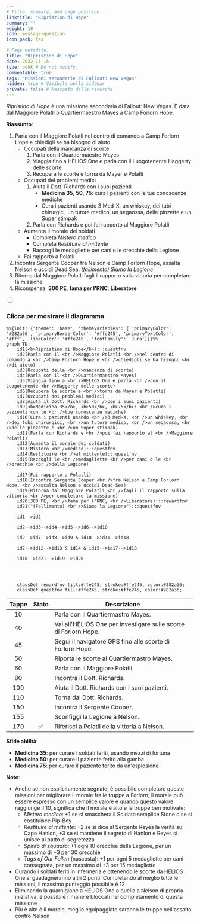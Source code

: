 ```yaml
---
# Title, summary, and page position.
linktitle: "Ripristino di Hope"
summary: ""
weight: 10
icon: message-question
icon_pack: fas

# Page metadata.
title: "Ripristino di Hope"
date: 2022-11-15
type: book # Do not modify.
commentable: true
tags: "Missioni secondarie di Fallout: New Vegas"
hidden: true # Visibile nella sidebar
private: false # Nascosto dalle ricerche
---
```


<div class="fnv">


*Ripristino di Hope* è una missione secondaria di Fallout: New Vegas. È data dal Maggiore Polatli o  Quartiermaestro Mayes a Camp Forlorn Hope.

**Riassunto**:
1. Parla con il Maggiore Polatli nel centro di comando a Camp Forlorn Hope e chiedigli se ha bisogno di aiuto
   - Occupati della mancanza di scorte
      1. Parla con il Quartiermaestro Mayes
      2. Viaggia fino a HELIOS One e parla con il Luogotenente Haggerty delle scorte
      3. Recupera le scorte e torna da Mayer e Polatli
   - Occupati dei problemi medici
      1. Aiuta il Dott. Richards con i suoi pazienti
         - **Medicina 35**, **50**, **75**: cura i pazienti con le tue conoscenze mediche
         - Cura i pazienti usando 3 Med-X, un whiskey, dei tubi chirurgici, un tutore medico, un segaossa, delle pinzette e un Super stimpak
      2. Parla con Richards e poi fai rapporto al Maggiore Polatli
   -  Aumenta il morale dei soldati
       -  Completa *Mistero medico*
       -  Completa *Restituire al mittente*
       -  Raccogli le medagliette per cani o le orecchie della Legione
   -  Fai rapporto a Polatli
2.  Incontra Sergente Cooper fra Nelson e Camp Forlorn Hope, assalta Nelson e uccidi Dead Sea: *(fallimento) Siamo la Legione*
3.  Ritorna dal Maggiore Polatli fagli il rapporto sulla vittoria per completare la missione
4.  Ricompensa: **300 PE**, **fama per l'RNC**, **Liberatore**

<section class="chart-collapse">
<input type="checkbox" name="collapse2" id="handle2">
<h3 class="handle">
<label for="handle2">Clicca per mostrare il diagramma</label>
</h3>
<div class="content">

```mermaid
%%{init: {'theme': 'base', 'themeVariables': { 'primaryColor': '#282a36', 'primaryBorderColor': '#ffe245', 'primaryTextColor': '#fff', 'lineColor': '#ffe245', 'fontFamily': 'Jura'}}}%%
graph TD;
    id1(<b>Ripristino di Hope</b>):::questfnv
    id2(Parla con il <br />Maggiore Polatli <br />nel centro di comando a <br />Camp Forlorn Hope e <br />chiedigli se ha bisogno <br />di aiuto)
    id3(Occupati della <br />mancanza di scorte)
    id4(Parla con il <br />Quartiermaestro Mayes)
    id5(Viaggia fino a <br />HELIOS One e parla <br />con il Luogotenente <br />Haggerty delle scorte)
    id6(Recupera le scorte e <br />torna da Mayer e Polatli)
    id7(Occupati dei problemi medici) 
    id8(Aiuta il Dott. Richards <br />con i suoi pazienti)
    id9(<b>Medicina 35</b>, <b>50</b>, <b>75</b>: <br />cura i pazienti con le <br />tue conoscenze mediche)
    id10(Cura i pazienti usando <br />3 Med-X, <br />un whiskey, <br />dei tubi chirurgici, <br />un tutore medico, <br />un segaossa, <br />delle pinzette e <br />un Super stimpak)
    id11(Parla con Richards e <br />poi fai rapporto al <br />Maggiore Polatli)
    id12(Aumenta il morale dei soldati)
    id13(Mistero <br />medico):::questfnv 
    id14(Restituire <br />al mittente):::questfnv
    id15(Raccogli le <br />medagliette <br />per cani o le <br />orecchie <br />della Legione)

    id17(Fai rapporto a Polatli)
    id18(Incontra Sergente Cooper <br />fra Nelson e Camp Forlorn Hope, <br />assalta Nelson e uccidi Dead Sea)
    id19(Ritorna dal Maggiore Polatli <br />fagli il rapporto sulla vittoria <br />per completare la missione)
    id20(300 PE, <br />fama per l'RNC, <br />Liberatore):::rewardfnv
    id21("(Fallimento) <br />Siamo la Legione"):::questfnv
    
    id1-->id2
    
    id2-->id3-->id4-->id5-->id6-->id18
    
    id2-->id7-->id8-->id9 & id10-->id11-->id18

    id2-->id12-->id13 & id14 & id15-->id17-->id18

    id18-->id21-->id19-->id20


    
    
    classDef rewardfnv fill:#ffe245, stroke:#ffe245, color:#282a36;
    classDef questfnv fill:#ffe245, stroke:#ffe245, color:#282a36;
```

</div>
</section>

| Tappe |       Stato        | Descrizione |
|:-----:|:------------------:| ----------- |
|                           10                          |            | Parla con il Quartiermastro Mayes.                                                                                                                                          |
|                           40                          |            | Vai all'HELIOS One per investigare sulle scorte di Forlorn Hope.                                                                                                            |
|                           45                          |            | Segui il navigatore GPS fino alle scorte di Forlorn Hope.                                                                                                                   |
|                           50                          |            | Riporta le scorte al Quartiermastro Mayes.                                                                                                                                  |
|                           60                          |            | Parla con il Maggiore Polatli.                                                                                                                                              |
|                           80                          |            | Incontra il Dott. Richards.                                                                                                                                                 |
|                          100                          |            | Aiuta il Dott. Richards con i suoi pazienti.                                                                                                                                |
|                          110                          |            | Torna dal Dott. Richards.                                                                                                                                                   |
|                          150                          |            | Incontra il Sergente Cooper.                                                                                                                                                |
|                          155                          |            | Sconfiggi la Legione a Nelson.                                                                                                                                              |
|                          170                          | :white_check_mark: | Riferisci a Polatli della vittoria a Nelson.                                                                                                                                |



**Sfide abilità**:
- **Medicina 35**: per curare i soldati feriti, usando mezzi di fortuna
- **Medicina 50**: per curare il paziente ferito alla gamba
- **Medicina 75**: per curare il paziente ferito da un'esplosione



**Note**:
- Anche se non esplicitamente segnate, è possibile completare queste missioni per migliorare il morale fra le truppe a Forlorn; il morale può essere espresso con un semplice valore e quando questo valore raggiunge il 10, significa che il morale è alto e le truppe ben motivate:
  - *Mistero medico*: +1 se si smaschera il Soldato semplice Stone o se si costituisce Pip-Boy
  - *Restituire al mittente*: +2 se si dice al Sergente Reyes la verità su Capo Hanlon, +3 se si mantiene il segreto di Hanlon e Reyes si unisce al patto di segretezza
  - *Spirito di squadra*: +1 ogni 10 orecchie della Legione, per un massimo di +3 per 30 orecchie
  - *Tags of Our Fallen* (nascosta): +1 per ogni 5 medagliette per cani consegnata, per un massimo di +3 per 15 medagliette 
- Curando i soldati feriti in infermeria e ottenendo le scorte da HELIOS One si guadagneranno altri 2 punti. Completando al meglio tutte le missioni, il massimo punteggio possibile è 12
- Eliminando la guarnigione a HELIOS One o quella a Nelson di propria iniziativa, è possibile rimanere bloccati nel completamento di questa missione
- Più è alto è il morale, meglio equipaggiate saranno le truppe nell'assalto contro Nelson


</div>


